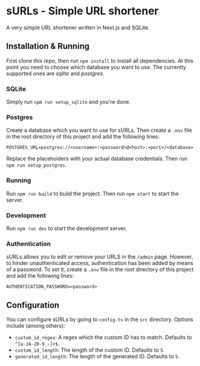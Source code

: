 # sURLs - Simple URL shortener
A very simple URL shortener written in Next.js and SQLite.

## Installation & Running
First clone this repo, then run `npm install` to install all dependencies. At this point you need to choose which database you want to use. The currently supported ones are *sqlite* and *postgres*.

### SQLite
Simply run `npm run setup_sqlite` and you're done.

### Postgres
Create a database which you want to use for sURLs. Then create a `.env` file in the root directory of this project and add the following lines:
```env
POSTGRES_URL=postgres://<username>:<password>@<host>:<port>/<database>
```
Replace the placeholders with your actual database credentials. Then run `npm run setup_postgres`.

### Running
Run `npm run build` to build the project. Then run `npm start` to start the server.

### Development
Run `npm run dev` to start the development server.

### Authentication
sURLs allows you to edit or remove your URLS in the `/admin` page. However, to hinder unauthenticated access, authentication has been added by means of a password. To set it, create a `.env` file in the root directory of this project and add the following lines:
```env
AUTHENTICATION_PASSWORD=<password>
```

## Configuration
You can configure sURLs by going to `config.ts` in the `src` directory. Options include (among others):
- `custom_id_regex`: A regex which the custom ID has to match. Defaults to `^[a-zA-Z0-9_-]+$`.
- `custom_id_length`: The length of the custom ID. Defaults to `5`.
- `generated_id_length`: The length of the generated ID. Defaults to `5`.